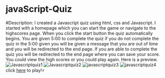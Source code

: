 # javaScript-Quiz
#Description: I created a Javascript quiz using html, css and Javascript. I started with a homepage which you can start the game or navigate to the highscores page. When you click the start button the quiz automatically begins. You are given 5:00 to complete the quiz if you do not complete the quiz in the 5:00 given you will be given a message that you are out of time and you will be redirected to the end page. If you are able to complete the quiz you will be redirected to the end page where you can save your score. You could view the high scores or you could play again. Here is a preview. 
![Javascriptquiz1](https://user-images.githubusercontent.com/102045473/179737059-33fd0edb-5032-4906-a286-64ed901867fc.png)
![Javascriptquiz2](https://user-images.githubusercontent.com/102045473/179737101-f44d6aab-b641-4406-9d1c-fb3f9237ee3b.png)
![javascriptquiz3](https://user-images.githubusercontent.com/102045473/179737178-8a588bf5-9ccb-4cda-a6e9-d94ee8d31798.png)
![javascriptquiz4](https://user-images.githubusercontent.com/102045473/179737209-e3f915ff-754d-4e12-80de-e4634d24ea9b.png)
click [here]() to play!⚡
